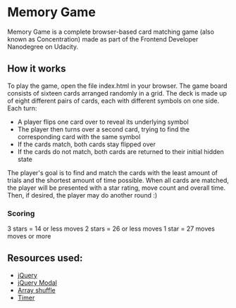 # Memory Game

Memory Game is a complete browser-based card matching game (also known as Concentration) made as part of the Frontend Developer Nanodegree on Udacity.

## How it works

To play the game, open the file index.html in your browser. The game board consists of sixteen cards arranged randomly in a grid. The deck is made up of eight different pairs of cards, each with different symbols on one side. Each turn:

- A player flips one card over to reveal its underlying symbol
- The player then turns over a second card, trying to find the corresponding card with the same symbol
- If the cards match, both cards stay flipped over
- If the cards do not match, both cards are returned to their initial hidden state

The player's goal is to find and match the cards with the least amount of trials and the shortest amount of time possible. When all cards are matched, the player will be presented with a star rating, move count and overall time. Then, if desired, the player may do another round :)

### Scoring

3 stars = 14 or less moves
2 stars = 26 or less moves
1 star  = 27 moves moves or more

## Resources used:

- [jQuery](https://jquery.com/)
- [jQuery Modal](https://github.com/kylefox/jquery-modal)
- [Array shuffle](http://stackoverflow.com/questions/2450954/how-to-randomize-shuffle-a-javascript-array)
- [Timer](https://stackoverflow.com/questions/5517597/plain-count-up-timer-in-javascript)
